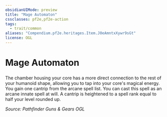 ```yaml
---
obsidianUIMode: preview
title: "Mage Automaton"
cssclasses: pf2e,pf2e-action
tags:
  - trait/common
aliases: "Compendium.pf2e.heritages.Item.J0eAmntxXywr9sGt"
license: OGL
---
```

# Mage Automaton

### 






The chamber housing your core has a more direct connection to the rest of your humanoid shape, allowing you to tap into your core's magical energy. You gain one cantrip from the arcane spell list. You can cast this spell as an arcane innate spell at will. A cantrip is heightened to a spell rank equal to half your level rounded up.

*Source: Pathfinder Guns & Gears*
*OGL*